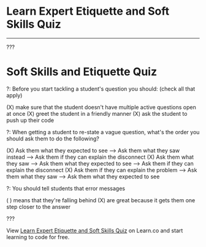 # Learn Expert Etiquette and Soft Skills Quiz
---

???

# Soft Skills and Etiquette Quiz

?: Before you start tackling a student's question you should: (check all that apply) 

(X) make sure that the student doesn't have multiple active questions open at once 
(X) greet the student in a friendly manner 
(X) ask the student to push up their code  

?: When getting a student to re-state a vague question, what's the order you should ask them to do the following?  

(X) Ask them what they expected to see --> Ask them what they saw instead --> Ask them if they can explain the disconnect 
(X) Ask them what they saw --> Ask them what they expected to see --> Ask them if they can explain the disconnect 
(X) Ask them if they can explain the problem --> Ask them what they saw --> Ask them what they expected to see 

?: You should tell students that error messages  

( ) means that they're falling behind 
(X) are great because it gets them one step closer to the answer 
 
???

<p class='util--hide'>View <a href='https://learn.co/lessons/learn-expert-etiquette-and-soft-skills-quiz'>Learn Expert Etiquette and Soft Skills Quiz</a> on Learn.co and start learning to code for free.</p>
